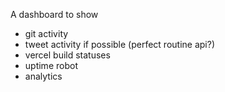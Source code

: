 A dashboard to show

- git activity
- tweet activity if possible
  (perfect routine api?)
- vercel build statuses
- uptime robot
- analytics
